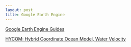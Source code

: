 ```yaml
---
layout: post
title: Google Earth Engine
---
```


[Google Earth Engine Guides](https://developers.google.com/earth-engine/guides)

[HYCOM: Hybrid Coordinate Ocean Model, Water Velocity](https://developers.google.com/earth-engine/datasets/catalog/HYCOM_sea_water_velocity)